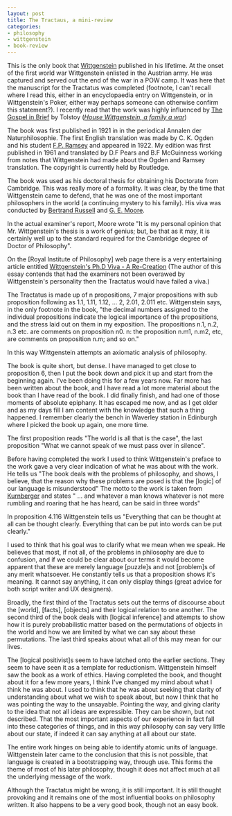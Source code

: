 ```yaml
---
layout: post
title: The Tractaus, a mini-review
categories:
- philosophy
- wittgenstein
- book-review
---
```


This is the only book that [Wittgenstein][wg] published in his lifetime. At the onset of the first world war Wittgenstein enlisted in the Austrian army. He was captured and served out the end of the war in a POW camp. It was here that the manuscript for the Tractatus was completed (footnote, I can't recall where I read this, either in an encyclopaedia entry on Wittgenstein, or in Wittgenstein's Poker, either way perhaps someone can otherwise confirm this statement?). I recently read that the work was highly influenced by [The Gospel in Brief][gob] by Tolstoy ([_House Wittgenstein, a family a war_][wfw])

[wg]: http://en.wikipedia.org/wiki/Ludwig_Wittgenstein
[gob]: http://www.amazon.com/Gospel-Brief-Texts-Contexts/dp/0803294328
[wfw]: http://www.amazon.com/House-Wittgenstein-Family-War/dp/0385520603

The book was first published in 1921 in in the periodical Annalen der Naturphilosophie. The first English translation was made by C. K. Ogden and his student [F.P. Ramsey][rm] and appeared in 1922. My edition was first published in 1961 and translated by D.F Pears and B.F McGuinness working from notes that Wittgenstein had made about the Ogden and Ramsey translation. The copyright is currently held by Routledge.

[rm]: http://en.wikipedia.org/wiki/Frank_P._Ramsey

The book was used as his doctoral thesis for obtaining his Doctorate from Cambridge. This was really more of a formality. It was clear, by the time that Wittgenstein came to defend, that he was one of the most important philosophers in the world (a continuing mystery to his family). His viva was conducted by [Bertrand Russell][br] and [G. E. Moore][Moore].

[br]: http://en.wikipedia.org/wiki/Bertrand_Russell
[moore]: http://en.wikipedia.org/wiki/G._E._Moore

In the actual examiner's report, Moore wrote "It is my personal opinion that Mr. Wittgenstein's thesis is a work of genius; but, be that as it may, it is certainly well up to the standard required for the Cambridge degree of Doctor of Philosophy".

On the [Royal Institute of Philosophy] web page there is a very entertaining article entitled [Wittgenstein's Ph.D Viva - A Re-Creation][phdr] (The author of this essay contends that had the examiners not been overawed by Wittgenstein's personality then the Tractatus would have failed a viva.)

[phdr]: http://www.sfu.ca/~jeffpell/Phil467/WittViva.pdf

The Tractatus is made up of n propositions, 7 major propositions with sub proposition following as 1.1, 1.11, 1.12, ...  2, 2.01, 2.011 etc. Wittgenstein says, in the only footnote in the book, "the decimal numbers assigned to the individual propositions indicate the logical importance of the propositions, and the stress laid out on them in my exposition. The propositions n.1, n.2, n.3 etc. are comments on proposition n0. n: the proposition n.m1, n.m2, etc, are comments on proposition n.m; and so on."

In this way Wittgenstein attempts an axiomatic analysis of philosophy.

The book is quite short, but dense. I have managed to get close to proposition 6, then I put the book down and pick it up and start from the beginning again. I've been doing this for a few years now. Far more has been written about the book, and I have read a lot more material about the book than I have read of the book. I did finally finish, and had one of those moments of absolute epiphany. It has escaped me now, and as I get older and as my days fill I am content with the knowledge that such a thing happened. I remember clearly the bench in Waverley station in Edinburgh where I picked the book up again, one more time. 

The first proposition reads "The world is all that is the case", the last proposition "What we cannot speak of we must pass over in silence".

Before having completed the work I used to think Wittgenstein's preface to the work gave a very clear indication of what he was about with the work. He tells us "The book deals with the problems of philosophy, and shows, I believe, that the reason why these problems are posed is that the [logic] of our language is misunderstood" The motto to the work is taken from [Kurnberger][kbr] and states  " ... and whatever a man knows whatever is not mere rumbling and roaring that he has heard, can be said in three words"

[kbr]: http://en.wikipedia.org/wiki/Ferdinand_K%C3%BCrnberger

In proposition 4.116 Wittgenstein tells us "Everything that can be thought at all can be thought clearly. Everything that can be put into words can be put clearly."

I used to think that  his goal was to clarify what we mean when we speak. He believes that most, if not all, of the problems in philosophy are due to confusion, and if we could be clear about our terms it would become apparent that these are merely language [puzzle]s and not [problem]s of any merit whatsoever. He constantly tells us that a proposition shows it's meaning. It cannot say anything, it can only display things (great advice for both script writer and UX designers).

Broadly, the first third of the Tractatus sets out the terms of discourse about the [world], [facts], [objects] and their logical relation to one another. The second third of the book deals with [logical inference] and attempts to show how it is purely probabilistic matter based on the permutations of objects in the world and how we are limited by what we can say about these permutations. The last third speaks about what all of this may mean for our lives. 

The [logical positivist]s seem to have latched onto the earlier sections. They seem to have seen it as a template for reductionism. Wittgenstein himself saw the book as a work of ethics. Having completed the book, and thought about it for a few more years, I think I've changed my mind about what I think he was about. I used to think that he was about seeking that clarity of understanding about what we wish to speak about, but now I think that he was pointing the way to the unsayable. Pointing the way, and giving clarity to the idea that not all ideas are expressible. They can be shown, but not described. That the most important aspects of our experience in fact fall into these categories of things, and in this way philosophy can say very little about our state, if indeed it can say anything at all about our state.

The entire work hinges on being able to identify atomic units of language. Wittgenstein later came to the conclusion that this is not possible, that language is created in a bootstrapping way, through use. This forms the theme of most of his later philosophy, though it does not affect much at all the underlying message of the work.

Although the Tractatus might be wrong, it is still important. It is still thought provoking and it remains one of the most influential books on philosophy written. It also happens to be a very good book, though not an easy book.
